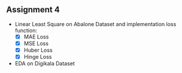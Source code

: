 ## Assignment 4

  - Linear Least Square on Abalone Dataset and implementation loss function:
    - [x] MAE Loss
    - [x] MSE Loss
    - [x] Huber Loss
    - [x] Hinge Loss

  - EDA on Digikala Dataset
